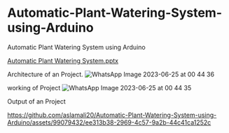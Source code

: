 # Automatic-Plant-Watering-System-using-Arduino
Automatic Plant Watering System using Arduino

[Automatic Plant Watering System.pptx](https://github.com/aslamali20/Automatic-Plant-Watering-System-using-Arduino/files/11857982/Automatic.Plant.Watering.System.pptx)

Architecture of an Project.
![WhatsApp Image 2023-06-25 at 00 44 36](https://github.com/aslamali20/Automatic-Plant-Watering-System-using-Arduino/assets/99079432/c658a539-d38a-41c6-81f7-c442fdc0c965)



working of Project 
![WhatsApp Image 2023-06-25 at 00 44 35](https://github.com/aslamali20/Automatic-Plant-Watering-System-using-Arduino/assets/99079432/3ee187b1-3c37-4155-a9bc-c335216597e8)

Output of an Project


https://github.com/aslamali20/Automatic-Plant-Watering-System-using-Arduino/assets/99079432/ee313b38-2969-4c57-9a2b-44c41ca1252c

